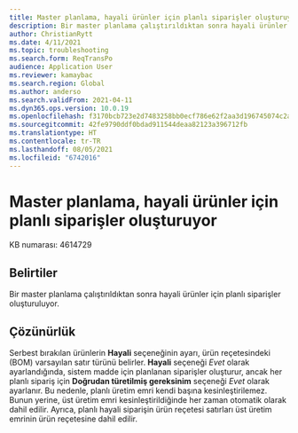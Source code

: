 ```yaml
---
title: Master planlama, hayali ürünler için planlı siparişler oluşturuyor
description: Bir master planlama çalıştırıldıktan sonra hayali ürünler için planlı siparişler oluşturuluyor.
author: ChristianRytt
ms.date: 4/11/2021
ms.topic: troubleshooting
ms.search.form: ReqTransPo
audience: Application User
ms.reviewer: kamaybac
ms.search.region: Global
ms.author: anderso
ms.search.validFrom: 2021-04-11
ms.dyn365.ops.version: 10.0.19
ms.openlocfilehash: f3170bcb723e2d7483258bb0ecf786e62f2aa3d196745074c2ac554bc212ec55
ms.sourcegitcommit: 42fe9790ddf0bdad911544deaa82123a396712fb
ms.translationtype: HT
ms.contentlocale: tr-TR
ms.lasthandoff: 08/05/2021
ms.locfileid: "6742016"
---
```

# <a name="master-planning-generates-planned-orders-for-phantom-products"></a>Master planlama, hayali ürünler için planlı siparişler oluşturuyor

KB numarası: 4614729

## <a name="symptoms"></a>Belirtiler

Bir master planlama çalıştırıldıktan sonra hayali ürünler için planlı siparişler oluşturuluyor.

## <a name="resolution"></a>Çözünürlük

Serbest bırakılan ürünlerin **Hayali** seçeneğinin ayarı, ürün reçetesindeki (BOM) varsayılan satır türünü belirler. **Hayali** seçeneği *Evet* olarak ayarlandığında, sistem madde için planlanan siparişler oluşturur, ancak her planlı sipariş için **Doğrudan türetilmiş gereksinim** seçeneği *Evet* olarak ayarlanır. Bu nedenle, planlı üretim emri kendi başına kesinleştirilemez. Bunun yerine, üst üretim emri kesinleştirildiğinde her zaman otomatik olarak dahil edilir. Ayrıca, planlı hayali siparişin ürün reçetesi satırları üst üretim emrinin ürün reçetesine dahil edilir.
